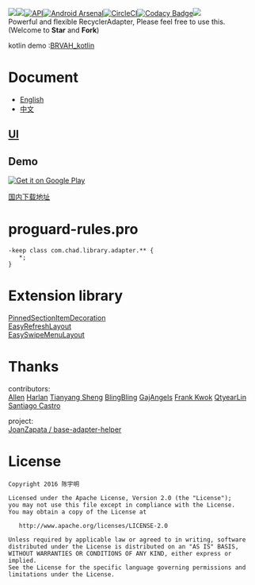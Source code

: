 [![](https://jitpack.io/v/CymChad/BaseRecyclerViewAdapterHelper.svg)](https://jitpack.io/#CymChad/BaseRecyclerViewAdapterHelper)![](https://travis-ci.org/CymChad/BaseRecyclerViewAdapterHelper.svg?branch=master)[![API](https://img.shields.io/badge/API-14%2B-brightgreen.svg?style=flat)](https://android-arsenal.com/api?level=14)[![Android Arsenal](https://img.shields.io/badge/Android%20Arsenal-BaseRecyclerViewAdapterHelper-green.svg?style=true)](https://android-arsenal.com/details/1/3644)[![CircleCI](https://circleci.com/gh/CymChad/BaseRecyclerViewAdapterHelper/tree/master.svg?style=svg)](https://circleci.com/gh/CymChad/BaseRecyclerViewAdapterHelper/tree/master)[![Codacy Badge](https://api.codacy.com/project/badge/Grade/2302d0084d0048eaa0f9bac4350837a0)](https://www.codacy.com/app/CymChad/BaseRecyclerViewAdapterHelper?utm_source=github.com&amp;utm_medium=referral&amp;utm_content=CymChad/BaseRecyclerViewAdapterHelper&amp;utm_campaign=Badge_Grade)[![](https://img.shields.io/badge/%E4%BD%9C%E8%80%85-%E9%99%88%E5%AE%87%E6%98%8E-7AD6FD.svg)](http://www.jianshu.com/u/f958e66439f0)  
Powerful and flexible RecyclerAdapter,
Please feel free to use this. (Welcome to **Star** and **Fork**)  

kotlin demo :[BRVAH_kotlin](https://github.com/AllenCoder/BRVAH_kotlin)
# Document
- [English](https://github.com/CymChad/BaseRecyclerViewAdapterHelper/wiki)
- [中文](http://www.jianshu.com/p/b343fcff51b0)  

## [UI](https://github.com/CymChad/BaseRecyclerViewAdapterHelper/issues/694)
## Demo

[![Get it on Google Play](https://developer.android.com/images/brand/en_generic_rgb_wo_60.png)](https://play.google.com/store/apps/details?id=com.chad.baserecyclerviewadapterhelper)

[国内下载地址](https://fir.im/s91g)  

# proguard-rules.pro
```
-keep class com.chad.library.adapter.** {
   *;
}
```

# Extension library
[PinnedSectionItemDecoration](https://github.com/oubowu/PinnedSectionItemDecoration)  
[EasyRefreshLayout](https://github.com/anzaizai/EasyRefreshLayout)  
[EasySwipeMenuLayout](https://github.com/anzaizai/EasySwipeMenuLayout)

# Thanks
contributors:  
[Allen](https://github.com/AllenCoder)
[Harlan](https://github.com/elfman)
[Tianyang Sheng](https://github.com/tysheng)
[BlingBling](https://github.com/1109993488)
[GajAngels](https://github.com/githubzaibao)
[Frank Kwok](https://github.com/FrankKwok)
[QtyearLin](https://github.com/QtyearLin)
[Santiago Castro](https://github.com/bryant1410)

project:  
[JoanZapata / base-adapter-helper](https://github.com/JoanZapata/base-adapter-helper)

# License
```
Copyright 2016 陈宇明

Licensed under the Apache License, Version 2.0 (the "License");
you may not use this file except in compliance with the License.
You may obtain a copy of the License at

   http://www.apache.org/licenses/LICENSE-2.0

Unless required by applicable law or agreed to in writing, software
distributed under the License is distributed on an "AS IS" BASIS,
WITHOUT WARRANTIES OR CONDITIONS OF ANY KIND, either express or implied.
See the License for the specific language governing permissions and
limitations under the License.
```
